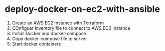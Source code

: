 # deploy-docker-on-ec2-with-ansible
1. Create an AWS EC2 Instance with Terraform
2. COnfiguer Inventory file to connect to AWS EC2 Instance
3. Install Docker and docker-compose
4. Copy docker-compose file to server
5. Start docker containers
